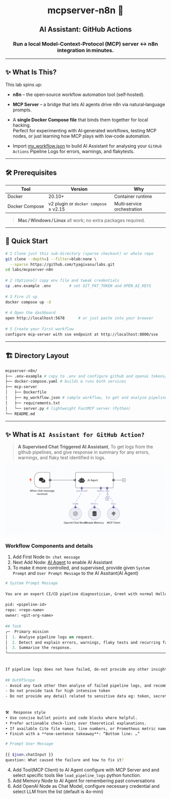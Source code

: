 <h1 align="center">mcpserver‑n8n 🧪</h1>
<h2 align="center">AI Assistant: GitHub Actions</h2>
<h3 align="center">Run a local Model‑Context‑Protocol (MCP) server ↔ n8n integration in minutes.</h3>

---

## ✨ What Is This?

This lab spins up:

* **n8n** – the open‑source workflow automation tool (self‑hosted).  
* **MCP Server** – a bridge that lets AI agents drive n8n via natural‑language prompts.  
* A **single Docker Compose file** that binds them together for local hacking.  
Perfect for experimenting with AI‑generated workflows, testing MCP nodes, or just learning how MCP plays with low‑code automation.

* Import [my_workflow.json](./mcp-server/my_workflow.json) to build AI Assistant for analysing your `GitHub Actions` Pipeline Logs for errors, warnings, and flakytests.

---

## 🛠 Prerequisites

| Tool | Version | Why |
|------|---------|-----|
| Docker | 20.10+ | Container runtime |
| Docker Compose | v2 plugin or `docker compose` ≥ v2.15 | Multi‑service orchestration |

> **Mac / Windows / Linux** all work; no extra packages required.

---

## 🚀 Quick Start

```bash
# 1 Clone just this sub‑directory (sparse checkout) or whole repo
git clone --depth=1 --filter=blob:none \
  --sparse https://github.com/tyagivasu/labs.git
cd labs/mcpserver-n8n

# 2 (Optional) copy env file and tweak credentials
cp .env.example .env        # set GIT_PAT_TOKEN and OPEN_AI_KEYS

# 3 Fire it up
docker compose up -d

# 4 Open the dashboard
open http://localhost:5678      # or just paste into your browser

# 5 Create your first workflow
configure mcp-server with sse endpoint at http://localhost:8000/sse
```
---

## 🏗 Directory Layout
```bash
mcpserver-n8n/                    
├── .env-example # copy to .env and configure github and openai tokens/keys
├── docker-compose.yaml # builds & runs both services
├── mcp-server              
│   ├── Dockerfile
│   ├── my_workflow.json # sample workflow, to get and analyse pipeline logs
│   ├── requirements.txt
│   └── server.py # lightweight FastMCP server (Python)
└── README.md
```
---

## ✨ What is `AI Assistant for GitHub Action?`

>__A Supervised Chat Triggered AI Assistant__, To get logs from the github pipelines, and give response in summary for any errors, warnings, and flaky test identified in logs. 

![alt text](./docs/image.png)

### Workflow Components and details

1. Add First Node `On chat message`
2. Next Add Node: [AI Agent](https://docs.n8n.io/integrations/builtin/cluster-nodes/root-nodes/n8n-nodes-langchain.agent/) to enable AI Assistant
3. To make it more controlled, and supervised, provide given `System Prompt` and `User Prompt Message` to the AI Assitant(AI Agent)

```graphql
# System Prompt Message

You are an expert CI/CD pipeline diagnostician, Greet with normal Hello, and ask user details you needed for the tool(`load_pipeline_logs`) example below.

pid: <pipeline-id>
repo: <repo-name>
owner: <git-org-name>

## Task
╭─  Primary mission
│  1. Analyse pipeline logs on request.
│  2. Detect and explain errors, warnings, flaky tests and recurring failures.
│  3. Summarise the response.
╰─────────────────────────────────────────────────────────────────────────────


If pipeline logs does not have failed, do-not provide any other insight.

## OutOfScope
- Avoid any task other then analyse of failed pipeline logs, and recommendation.
- Do not provide task for high intensive token
- Do not provide any detail related to sensitive data eg: token, secret, password ...etc...


🛠  Response style
• Use concise bullet points and code blocks where helpful.
• Prefer actionable check-lists over theoretical explanations.
• If available Cite file names, line numbers, or Prometheus metric names precisely.
• Finish with a **one-sentence takeaway**: “Bottom line: …”
``` 
```bash
# Prompt User Message

{{ $json.chatInput }}
question: What caused the failure and how to fix it?

```

4. Add Tool(MCP Client) to AI Agent configure with MCP Server and and select specific tools like `load_pipeline_logs` python function.
5. Add Memory Node to AI Agent for remembering past conversations
6. Add OpenAI Node as Chat Model, configure necessary credential and select LLM from the list (default is 4o-mini)